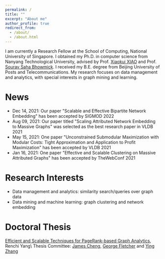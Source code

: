 ```yaml
---
permalink: /
title: ""
excerpt: "About me"
author_profile: true
redirect_from: 
  - /about/
  - /about.html
---
```


I am currently a Research Fellow at the School of Computing, National University of Singapore. I obtained my Ph.D. in computer science from Nanyang Technological University, advised by Prof. [Xiaokui XIAO](https://www.comp.nus.edu.sg/~xiaoxk/) and Prof. [Sourav Saha Bhowmick](https://personal.ntu.edu.sg/assourav/). I received my B.E. degree from Beijing University of Posts and Telecommunications. My research focuses on data management and analytics, with special interests in graph mining and learning.

News
======
- Dec 14, 2021: Our paper "Scalable and Effective Bipartite Network Embedding" has been accepted by SIGMOD 2022
- Aug 09, 2021: Our paper titled "Scaling Attributed Network Embedding to Massive Graphs" was selected as the best research paper in VLDB 2021
- May 15, 2021: One paper "Unconstrained Submodular Maximization with Modular Costs: Tight Approximation and Application to Profit Maximization" has been accepted by VLDB 2021
- Jan 16, 2021: One paper "Effective and Scalable Clustering on Massive Attributed Graphs" has been accepted by TheWebConf 2021

Research Interests
======
- Data management and analytics: similarity search/queries over graph data
- Data mining and machine learning: graph clustering and network embedding

Doctoral Thesis
======
[Efficient and Scalable Techniques for PageRank-based Graph Analytics](https://hdl.handle.net/10356/145185), Renchi Yang\\
Thesis Committee: [James Cheng](https://www.cse.cuhk.edu.hk/~jcheng), [George Fletcher](https://www.win.tue.nl/~gfletche) and [Ying Zhang](https://profiles.uts.edu.au/ying.zhang)
